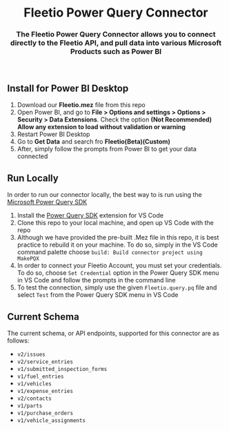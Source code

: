 <h1 align="center">Fleetio Power Query Connector</h1>

<h3 align="center">
The Fleetio Power Query Connector allows you to connect directly to the Fleetio API, and pull data into various Microsoft Products such as Power BI
</h3>

</br>

## Install for Power BI Desktop
1. Download our **Fleetio.mez** file from this repo
2. Open Power BI, and go to **File > Options and settings > Options > Security > Data Extensions**. Check the option **(Not Recommended) Allow any extension to load without validation or warning**
3. Restart Power BI Desktop
4. Go to **Get Data** and search fro **Fleetio(Beta)(Custom)**
5. After, simply follow the prompts from Power BI to get your data connected

## Run Locally
In order to run our connector locally, the best way to is run using the [Microsoft Power Query SDK](https://learn.microsoft.com/en-us/power-query/install-sdk)
1. Install the [Power Query SDK](https://learn.microsoft.com/en-us/power-query/install-sdk#installing-the-power-query-sdk) extension for VS Code
2. Clone this repo to your local machine, and open up VS Code with the repo
3. Although we have provided the pre-built .Mez file in this repo, it is best practice to rebuild it on your machine. To do so, simply in the VS Code command palette choose `build: Build connector project using MakePQX`
4. In order to connect your Fleetio Account, you must set your credentials. To do so, choose `Set Credential` option in the Power Query SDK menu in VS Code and follow the prompts in the command line
5. To test the connection, simply use the given `Fleetio.query.pq` file and select `Test` from the Power Query SDK menu in VS Code


## Current Schema
The current schema, or API endpoints, supported for this connector are as follows:
- `v2/issues`
- `v2/service_entries`
- `v1/submitted_inspection_forms`
- `v1/fuel_entries`
- `v1/vehicles`
- `v1/expense_entries`
- `v2/contacts`
- `v1/parts`
- `v1/purchase_orders`
- `v1/vehicle_assignments`

